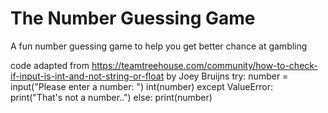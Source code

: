 # The Number Guessing Game
 A fun number guessing game to help you get better chance at gambling

code adapted from https://teamtreehouse.com/community/how-to-check-if-input-is-int-and-not-string-or-float
by Joey Bruijns
try:
     number = input("Please enter a number: ")
     int(number)
except ValueError:
     print("That's not a number..")
else:
     print(number)
